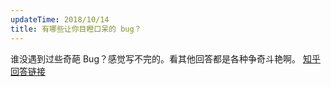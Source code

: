 ```yaml
---
updateTime: 2018/10/14
title: 有哪些让你目瞪口呆的 bug？
---
```


谁没遇到过些奇葩 Bug？感觉写不完的。看其他回答都是各种争奇斗艳啊。
[知乎回答链接](https://www.zhihu.com/question/21747929/answer/510536486)
